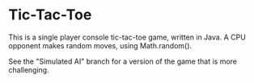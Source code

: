 # Tic-Tac-Toe
This is a single player console tic-tac-toe game, written in Java. A CPU opponent makes random moves, using Math.random().

See the "Simulated AI" branch for a version of the game that is more challenging.
